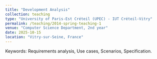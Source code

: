 ```yaml
---
title: "Development Analysis"
collection: teaching
type: "University of Paris-Est Créteil (UPEC) - IUT Créteil-Vitry"
permalink: /teaching/2014-spring-teaching-1
venue: "Computer Science Department, 2nd year"
date: 2025-10-15
location: "Vitry-sur-Seine, France"
---
```


Keywords: Requirements analysis, Use cases, Scenarios, Specification.
